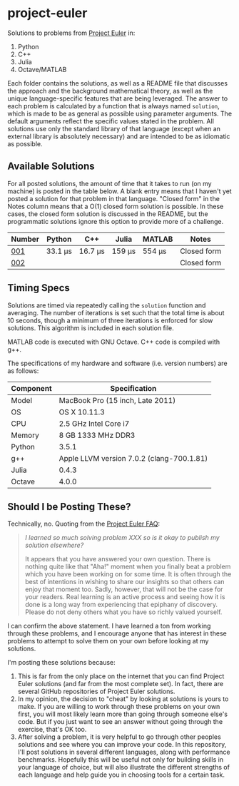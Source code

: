 # project-euler
Solutions to problems from [Project Euler](https://projecteuler.net/) in:

1. Python
2. C++
3. Julia
4. Octave/MATLAB

Each folder contains the solutions, as well as a README file that discusses the approach and the background mathematical theory, as well as the unique language-specific features that are being leveraged. The answer to each problem is calculated by a function that is always named `solution`, which is made to be as general as possible using parameter arguments. The default arguments reflect the specific values stated in the problem. All solutions use only the standard library of that language (except when an external library is absolutely necessary) and are intended to be as idiomatic as possible.

## Available Solutions

For all posted solutions, the amount of time that it takes to run (on my machine) is posted in the table below. A blank entry means that I haven't yet posted a solution for that problem in that language. "Closed form" in the Notes column means that a O(1) closed form solution is possible. In these cases, the closed form solution is discussed in the README, but the programmatic solutions ignore this option to provide more of a challenge.

|Number|Python|C++|Julia|MATLAB|Notes|
|---|---|---|---|---|---|
|[001](https://github.com/thomasbkahn/project-euler/tree/master/001)|33.1 µs|16.7 µs|159 µs|554 µs|Closed form|
|[002](https://github.com/thomasbkahn/project-euler/tree/master/002)|||||Closed form|

## Timing Specs

Solutions are timed via repeatedly calling the `solution` function and averaging. The number of iterations is set such that the total time is about 10 seconds, though a minimum of three iterations is enforced for slow solutions. This algorithm is included in each solution file.

MATLAB code is executed with GNU Octave. C++ code is compiled with g++.

The specifications of my hardware and software (i.e. version numbers) are as follows:

|Component|Specification|
|---|---|
|Model|MacBook Pro (15 inch, Late 2011)|
|OS|OS X 10.11.3|
|CPU|2.5 GHz Intel Core i7|
|Memory|8 GB 1333 MHz DDR3|
|Python|3.5.1|
|g++|Apple LLVM version 7.0.2 (clang-700.1.81)|
|Julia|0.4.3|
|Octave|4.0.0|



## Should I be Posting These?
Technically, no. Quoting from the [Project Euler FAQ](https://projecteuler.net/):

> *I learned so much solving problem XXX so is it okay to publish my solution elsewhere?*
>
> It appears that you have answered your own question. There is nothing quite like that "Aha!" moment when you finally beat a problem which you have been working on for some time. It is often through the best of intentions in wishing to share our insights so that others can enjoy that moment too. Sadly, however, that will not be the case for your readers. Real learning is an active process and seeing how it is done is a long way from experiencing that epiphany of discovery. Please do not deny others what you have so richly valued yourself.

I can confirm the above statement. I have learned a ton from working through these problems, and I encourage anyone that has interest in these problems to attempt to solve them on your own before looking at my solutions.

I'm posting these solutions because:

1. This is far from the only place on the internet that you can find Project Euler solutions (and far from the most complete set). In fact, there are several GitHub repositories of Project Euler solutions.
2. In my opinion, the decision to "cheat" by looking at solutions is yours to make. If you are willing to work through these problems on your own first, you will most likely learn more than going through someone else's code. But if you just want to see an answer without going through the exercise, that's OK too.
3. After solving a problem, it is very helpful to go through other peoples solutions and see where you can improve your code. In this repository, I'll post solutions in several different languages, along with performance benchmarks. Hopefully this will be useful not only for building skills in your language of choice, but will also illustrate the different strengths of each language and help guide you in choosing tools for a certain task.
